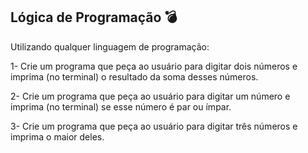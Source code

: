 ## Lógica de Programação 💣

Utilizando qualquer linguagem de programação:

1- Crie um programa que peça ao usuário para digitar dois números e imprima (no terminal) o resultado da soma desses números.

2- Crie um programa que peça ao usuário para digitar um número e imprima (no terminal) se esse número é par ou ímpar.

3- Crie um programa que peça ao usuário para digitar três números e imprima o maior deles.


